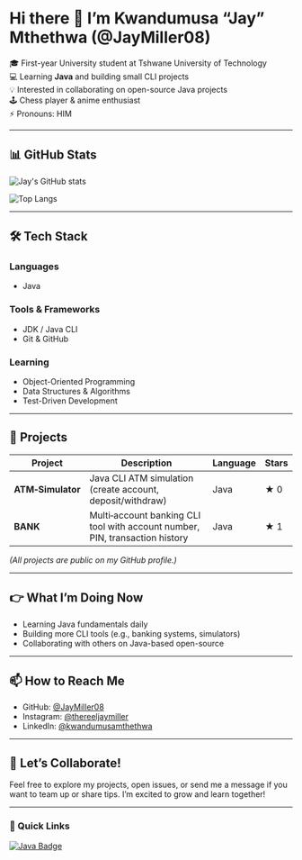 # Hi there 👋 I’m Kwandumusa “Jay” Mthethwa (@JayMiller08)

🎓 First-year University student at Tshwane University of Technology  
💻 Learning **Java** and building small CLI projects  
💡 Interested in collaborating on open-source Java projects  
🕹️ Chess player & anime enthusiast  
⚡ Pronouns: HIM  

---

## 📊 GitHub Stats

![Jay's GitHub stats](https://github-readme-stats.vercel.app/api?username=JayMiller08&show_icons=true&theme=blue-green)

![Top Langs](https://github-readme-stats.vercel.app/api/top-langs/?username=JayMiller08&layout=compact&theme=blue-green)

---

## 🛠️ Tech Stack

### Languages  
- Java

### Tools & Frameworks  
- JDK / Java CLI  
- Git & GitHub  

### Learning  
- Object-Oriented Programming  
- Data Structures & Algorithms  
- Test-Driven Development  

---

## 📁 Projects

| Project | Description | Language | Stars |
|--------|-------------|----------|-------|
| **ATM‑Simulator** | Java CLI ATM simulation (create account, deposit/withdraw) | Java | ★ 0 |
| **BANK** | Multi‑account banking CLI tool with account number, PIN, transaction history | Java | ★ 1 |

*(All projects are public on my GitHub profile.)*

---

## 👉 What I’m Doing Now

- Learning Java fundamentals daily  
- Building more CLI tools (e.g., banking systems, simulators)  
- Collaborating with others on Java-based open-source  

---

## 📫 How to Reach Me

- GitHub: [@JayMiller08](https://github.com/JayMiller08)  
- Instagram: [@thereeljaymiller](https://instagram.com/thereeljaymiller)
- LinkedIn: [@kwandumusamthethwa](https://www.linkedin.com/in/kwandumusa-mthethwa-6b7381236/)

---

## 🤝 Let’s Collaborate!

Feel free to explore my projects, open issues, or send me a message if you want to team up or share tips. I’m excited to grow and learn together!

---

### 🔗 Quick Links

[![Java Badge](https://img.shields.io/badge/-Java-007396?logo=java&logoColor=white)]()


